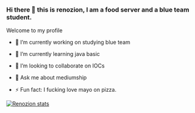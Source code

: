 ### Hi there 👋 this is renozion, I am a food server and a blue team student.
Welcome to my profile
- 🔭 I’m currently working on studying blue team
- 🌱 I’m currently learning java basic
- 👯 I’m looking to collaborate on IOCs 

- 💬 Ask me about mediumship
- ⚡ Fun fact: I fucking love mayo on pizza.



[![Renozion stats](https://github-readme-stats.vercel.app/api?username=renozion)](https://github.com/renozion/renozion)

